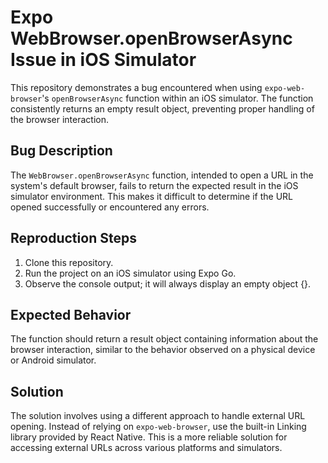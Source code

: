 # Expo WebBrowser.openBrowserAsync Issue in iOS Simulator

This repository demonstrates a bug encountered when using `expo-web-browser`'s `openBrowserAsync` function within an iOS simulator. The function consistently returns an empty result object, preventing proper handling of the browser interaction.

## Bug Description
The `WebBrowser.openBrowserAsync` function, intended to open a URL in the system's default browser, fails to return the expected result in the iOS simulator environment.  This makes it difficult to determine if the URL opened successfully or encountered any errors.

## Reproduction Steps
1. Clone this repository.
2. Run the project on an iOS simulator using Expo Go.
3. Observe the console output; it will always display an empty object {}.

## Expected Behavior
The function should return a result object containing information about the browser interaction, similar to the behavior observed on a physical device or Android simulator.

## Solution
The solution involves using a different approach to handle external URL opening.  Instead of relying on `expo-web-browser`, use the built-in Linking library provided by React Native. This is a more reliable solution for accessing external URLs across various platforms and simulators.